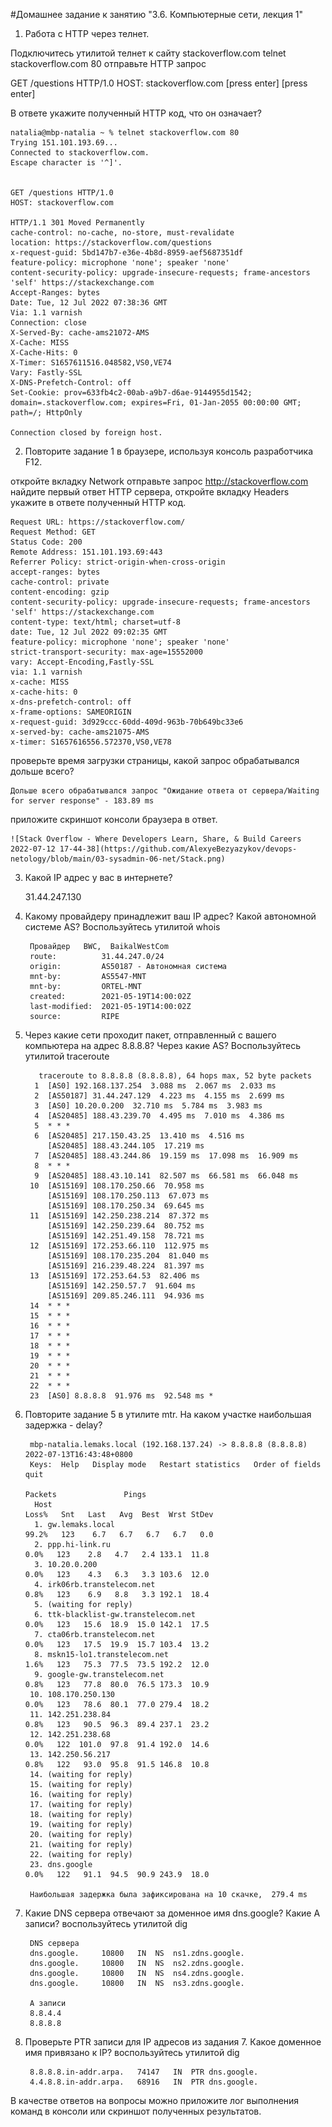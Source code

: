 #Домашнее задание к занятию "3.6. Компьютерные сети, лекция 1"

1. Работа c HTTP через телнет.

Подключитесь утилитой телнет к сайту stackoverflow.com telnet stackoverflow.com 80
отправьте HTTP запрос

GET /questions HTTP/1.0
HOST: stackoverflow.com
[press enter]
[press enter]

В ответе укажите полученный HTTP код, что он означает?

    natalia@mbp-natalia ~ % telnet stackoverflow.com 80
    Trying 151.101.193.69...
    Connected to stackoverflow.com.
    Escape character is '^]'.


    GET /questions HTTP/1.0
    HOST: stackoverflow.com

    HTTP/1.1 301 Moved Permanently
    cache-control: no-cache, no-store, must-revalidate
    location: https://stackoverflow.com/questions
    x-request-guid: 5bd147b7-e36e-4b8d-8959-aef5687351df
    feature-policy: microphone 'none'; speaker 'none'
    content-security-policy: upgrade-insecure-requests; frame-ancestors 'self' https://stackexchange.com
    Accept-Ranges: bytes
    Date: Tue, 12 Jul 2022 07:38:36 GMT
    Via: 1.1 varnish
    Connection: close
    X-Served-By: cache-ams21072-AMS
    X-Cache: MISS
    X-Cache-Hits: 0
    X-Timer: S1657611516.048582,VS0,VE74
    Vary: Fastly-SSL
    X-DNS-Prefetch-Control: off
    Set-Cookie: prov=633fb4c2-00ab-a9b7-d6ae-9144955d1542; domain=.stackoverflow.com; expires=Fri, 01-Jan-2055 00:00:00 GMT; path=/; HttpOnly

    Connection closed by foreign host.


2. Повторите задание 1 в браузере, используя консоль разработчика F12.

откройте вкладку Network
отправьте запрос http://stackoverflow.com
найдите первый ответ HTTP сервера, откройте вкладку Headers
укажите в ответе полученный HTTP код.
     
    Request URL: https://stackoverflow.com/
    Request Method: GET
    Status Code: 200 
    Remote Address: 151.101.193.69:443
    Referrer Policy: strict-origin-when-cross-origin
    accept-ranges: bytes
    cache-control: private
    content-encoding: gzip
    content-security-policy: upgrade-insecure-requests; frame-ancestors 'self' https://stackexchange.com
    content-type: text/html; charset=utf-8
    date: Tue, 12 Jul 2022 09:02:35 GMT
    feature-policy: microphone 'none'; speaker 'none'
    strict-transport-security: max-age=15552000
    vary: Accept-Encoding,Fastly-SSL
    via: 1.1 varnish
    x-cache: MISS
    x-cache-hits: 0
    x-dns-prefetch-control: off
    x-frame-options: SAMEORIGIN
    x-request-guid: 3d929ccc-60dd-409d-963b-70b649bc33e6
    x-served-by: cache-ams21075-AMS
    x-timer: S1657616556.572370,VS0,VE78

проверьте время загрузки страницы, какой запрос обрабатывался дольше всего?

    Дольше всего обрабатывался запрос "Ожидание ответа от сервера/Waiting for server response" - 183.89 ms

приложите скриншот консоли браузера в ответ.
    
    ![Stack Overflow - Where Developers Learn, Share, & Build Careers 2022-07-12 17-44-38](https://github.com/AlexyeBezyazykov/devops-netology/blob/main/03-sysadmin-06-net/Stack.png)

3. Какой IP адрес у вас в интернете?
    
    31.44.247.130
    
4. Какому провайдеру принадлежит ваш IP адрес? Какой автономной системе AS? Воспользуйтесь утилитой whois
    
        Провайдер   BWC,  BaikalWestCom
        route:          31.44.247.0/24
        origin:         AS50187 - Автономная система
        mnt-by:         AS5547-MNT
        mnt-by:         ORTEL-MNT
        created:        2021-05-19T14:00:02Z
        last-modified:  2021-05-19T14:00:02Z
        source:         RIPE
    
5. Через какие сети проходит пакет, отправленный с вашего компьютера на адрес 8.8.8.8? Через какие AS? Воспользуйтесь утилитой traceroute
    
          traceroute to 8.8.8.8 (8.8.8.8), 64 hops max, 52 byte packets
         1  [AS0] 192.168.137.254  3.088 ms  2.067 ms  2.033 ms
         2  [AS50187] 31.44.247.129  4.223 ms  4.155 ms  2.699 ms
         3  [AS0] 10.20.0.200  32.710 ms  5.784 ms  3.983 ms
         4  [AS20485] 188.43.239.70  4.495 ms  7.010 ms  4.386 ms
         5  * * *
         6  [AS20485] 217.150.43.25  13.410 ms  4.516 ms
            [AS20485] 188.43.244.105  17.219 ms
         7  [AS20485] 188.43.244.86  19.159 ms  17.098 ms  16.909 ms
         8  * * *
         9  [AS20485] 188.43.10.141  82.507 ms  66.581 ms  66.048 ms
        10  [AS15169] 108.170.250.66  70.958 ms
            [AS15169] 108.170.250.113  67.073 ms
            [AS15169] 108.170.250.34  69.645 ms
        11  [AS15169] 142.250.238.214  87.372 ms
            [AS15169] 142.250.239.64  80.752 ms
            [AS15169] 142.251.49.158  78.721 ms
        12  [AS15169] 172.253.66.110  112.975 ms
            [AS15169] 108.170.235.204  81.040 ms
            [AS15169] 216.239.48.224  81.397 ms
        13  [AS15169] 172.253.64.53  82.406 ms
            [AS15169] 142.250.57.7  91.604 ms
            [AS15169] 209.85.246.111  94.936 ms
        14  * * *
        15  * * *
        16  * * *
        17  * * *
        18  * * *
        19  * * *
        20  * * *
        21  * * *
        22  * * *
        23  [AS0] 8.8.8.8  91.976 ms  92.548 ms *

    
6. Повторите задание 5 в утилите mtr. На каком участке наибольшая задержка - delay?
    
        mbp-natalia.lemaks.local (192.168.137.24) -> 8.8.8.8 (8.8.8.8)                                                                                                                                                       2022-07-13T16:43:48+0800
        Keys:  Help   Display mode   Restart statistics   Order of fields   quit
                                                                                                                                                                                                             Packets               Pings
         Host                                                                                                                                                                                              Loss%   Snt   Last   Avg  Best  Wrst StDev
         1. gw.lemaks.local                                                                                                                                                                         99.2%   123    6.7   6.7   6.7   6.7   0.0
         2. ppp.hi-link.ru                                                                                                                                                                              0.0%   123    2.8   4.7   2.4 133.1  11.8
         3. 10.20.0.200                                                                                                                                                                                0.0%   123    4.3   6.3   3.3 103.6  12.0
         4. irk06rb.transtelecom.net                                                                                                                                                             0.8%   123    6.9   8.8   3.3 192.1  18.4
         5. (waiting for reply)
         6. ttk-blacklist-gw.transtelecom.net                                                                                                                                                0.0%   123   15.6  18.9  15.0 142.1  17.5
         7. cta06rb.transtelecom.net                                                                                                                                                           0.0%   123   17.5  19.9  15.7 103.4  13.2
         8. mskn15-lo1.transtelecom.net                                                                                                                                                     1.6%   123   75.3  77.5  73.5 192.2  12.0
         9. google-gw.transtelecom.net                                                                                                                                                       0.8%   123   77.8  80.0  76.5 173.3  10.9
        10. 108.170.250.130                                                                                                                                                                       0.0%   123   78.6  80.1  77.0 279.4  18.2
        11. 142.251.238.84                                                                                                                                                                          0.8%   123   90.5  96.3  89.4 237.1  23.2
        12. 142.251.238.68                                                                                                                                                                          0.0%   122  101.0  97.8  91.4 192.0  14.6
        13. 142.250.56.217                                                                                                                                                                          0.8%   122   93.0  95.8  91.5 146.8  10.8
        14. (waiting for reply)
        15. (waiting for reply)
        16. (waiting for reply)
        17. (waiting for reply)
        18. (waiting for reply)
        19. (waiting for reply)
        20. (waiting for reply)
        21. (waiting for reply)
        22. (waiting for reply)
        23. dns.google                                                                                                                                                                                      0.0%   122   91.1  94.5  90.9 243.9  18.0
    
        Наибольшая задержка была зафиксирована на 10 скачке,  279.4 ms

7. Какие DNS сервера отвечают за доменное имя dns.google? Какие A записи? воспользуйтесь утилитой dig

        DNS сервера
        dns.google.		10800	IN	NS	ns1.zdns.google.
        dns.google.		10800	IN	NS	ns2.zdns.google.
        dns.google.		10800	IN	NS	ns4.zdns.google.
        dns.google.		10800	IN	NS	ns3.zdns.google.
    
        A записи
        8.8.4.4
        8.8.8.8

8. Проверьте PTR записи для IP адресов из задания 7. Какое доменное имя привязано к IP? воспользуйтесь утилитой dig

        8.8.8.8.in-addr.arpa.	74147	IN	PTR	dns.google.
        4.4.8.8.in-addr.arpa.	68916	IN	PTR	dns.google.

В качестве ответов на вопросы можно приложите лог выполнения команд в консоли или скриншот полученных результатов.

